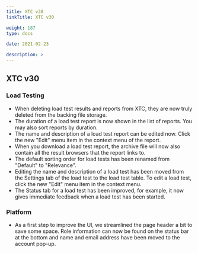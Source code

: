 ```yaml
---
title: XTC v30
linkTitle: XTC v30

weight: 187
type: docs

date: 2021-02-23

description: >
---
```


## XTC v30
### Load Testing
- When deleting load test results and reports from XTC, they are now truly deleted from the backing file storage.
- The duration of a load test report is now shown in the list of reports. You may also sort reports by duration.
- The name and description of a load test report can be edited now. Click the new "Edit" menu item in the context menu of the report.
- When you download a load test report, the archive file will now also contain all the result browsers that the report links to.
- The default sorting order for load tests has been renamed from "Default" to "Relevance".
- Editing the name and description of a load test has been moved from the Settings tab of the load test to the load test table. To edit a load test, click the new "Edit" menu item in the context menu.
- The Status tab for a load test has been improved, for example, it now gives immediate feedback when a load test has been started.


### Platform
- As a first step to improve the UI, we streamlined the page header a bit to save some space. Role information can now be found on the status bar at the bottom and name and email address have been moved to the account pop-up.
